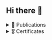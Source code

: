 ## Hi there 👋

<details>
<summary>📑 Publications</summary>

  > * [ESMO 2024](https://www.esmo.org/): Deep learning tertiary lymphoid structures detection on HES/H&E slides and association to survival outcome in sarcoma
  >   * [abstract](https://oncologypro.esmo.org/meeting-resources/esmo-congress-2024/deep-learning-tertiary-lymphoid-structures-detection-on-hes-h-e-slides-and-association-to-survival-outcome-in-sarcoma)
  >   * [poster](ressources/esmo_2024_poster.pdf)
</details>

<details>
<summary>🎖️ Certificates</summary>
  
  > ## 🤖 Machine learning
  
  > * [Machine learning operations specialization](), Duke University
  >   * [Python Essentials for MLOps]()   
  >   * [DevOps, DataOps, MLOps]()   
  >   * [MLOps Platforms: Amazon SageMaker and Azure ML]()   
  >   * [MLOps Tools: MLflow and Hugging Face]()   
  
  > * [AI for Medical Diagnosis](https://coursera.org/share/5a30826ce7ef1aef9912b7e0cef9fb13), Johns Hopkins University
  
  > * [Sequences, Time Series and Prediction](https://coursera.org/share/e957aa0d8753fb6b2d8bb251a178fbd8), DeepLearning.AI
  
  > * [DeepLearning.AI TensorFlow Developer Professional Certificate](https://coursera.org/share/14fcd5939a98d381171ea7752ab97243), DeepLearning.AI
  >   * [Introduction to TensorFlow for Artificial Intelligence, Machine Learning, and Deep Learning](https://coursera.org/share/614b522554910f2e483176eabe236d09)
  >   * [Convolutional Neural Networks in TensorFlow](https://coursera.org/share/41fdc34d212f74d5f346ab9ebdc60617)
  >   * [Natural Language Processing in TensorFlow](https://coursera.org/share/614b522554910f2e483176eabe236d09)
  
  > * [IBM AI Developer Professional Certificate](https://coursera.org/share/fc285e75e2530faf891c63ca89e3877f), IBM
  >   * [Python for Data Science, AI & Development]()
  >   * [Building AI Applications with Watson APIs]()
  >   * [Introduction to Computer Vision and Image Processing](https://coursera.org/share/67d1a14f33a9b1b41b9a27aa026550f1)
  
  > * [Machine Learning](https://coursera.org/share/c05217877713659907c9aeb00972cb1e), Stanford University

  > ## 🧬 Science
  
  > * [Introduction to the Biology of Cancer](https://coursera.org/share/730e4c656af2452dff6d94f4fbcb4347)
</details>

